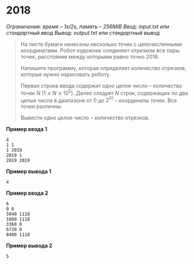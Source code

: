 # 2018

*Ограничения: время – 1s/2s, память – 256MiB Ввод: input.txt или стандартный ввод Вывод: output.txt или стандартный вывод*

> На листе бумаги нанесены несколько точек с целочисленными координатами. Робот-художник соединяет отрезком все пары точек, расстояние между которыми равно точно 2018.
>
> Напишите программу, которая определяет количество отрезков, которые нужно нарисовать роботу.
>
> Первая строка ввода содержит одно целое число – количество точек $N$ $(1 ≤ N ≤ 10^5)$. Далее следует $N$ строк, содержащих по два целых числа в диапазоне от $0$ до $2^31$ – координаты точек. Все точки различны.
>
> Вывести одно целое число – количество отрезков.

**Пример ввода 1**
```
4
1 1
1 2019
2019 1
2019 2019
```
**Пример вывода 1**
```
4
```
**Пример ввода 2**
```
6
0 0
5040 1118
1680 1118
3360 0
6720 0
8400 1118
```
**Пример вывода 2**
```
5
```
